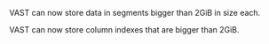 VAST can now store data in segments bigger than 2GiB in size each.

VAST can now store column indexes that are bigger than 2GiB.

